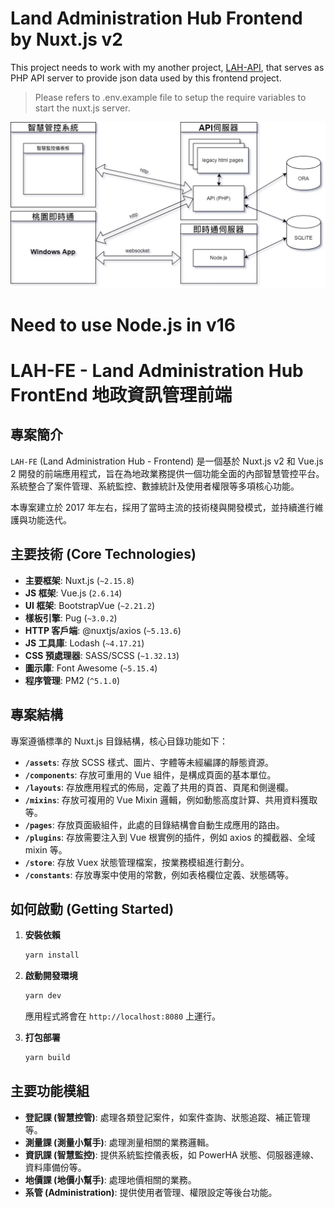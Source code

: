 # Land Administration Hub Frontend by Nuxt.js v2

This project needs to work with my another project, [LAH-API](https://github.com/pyliu/LAH-API), that serves as PHP API server to provide json data used by this frontend project.
> Please refers to .env.example file to setup the require variables to start the nuxt.js server.

![系統區塊圖](system_block.jpg)

# Need to use Node.js in v16

# LAH-FE - Land Administration Hub FrontEnd 地政資訊管理前端

## 專案簡介

`LAH-FE` (Land Administration Hub - Frontend) 是一個基於 Nuxt.js v2 和 Vue.js 2 開發的前端應用程式，旨在為地政業務提供一個功能全面的內部智慧管控平台。系統整合了案件管理、系統監控、數據統計及使用者權限等多項核心功能。

本專案建立於 2017 年左右，採用了當時主流的技術棧與開發模式，並持續進行維護與功能迭代。

## 主要技術 (Core Technologies)

* **主要框架**: Nuxt.js (`~2.15.8`)
* **JS 框架**: Vue.js (`2.6.14`)
* **UI 框架**: BootstrapVue (`~2.21.2`)
* **樣板引擎**: Pug (`~3.0.2`)
* **HTTP 客戶端**: @nuxtjs/axios (`~5.13.6`)
* **JS 工具庫**: Lodash (`~4.17.21`)
* **CSS 預處理器**: SASS/SCSS (`~1.32.13`)
* **圖示庫**: Font Awesome (`~5.15.4`)
* **程序管理**: PM2 (`^5.1.0`)

## 專案結構

專案遵循標準的 Nuxt.js 目錄結構，核心目錄功能如下：

* **`/assets`**: 存放 SCSS 樣式、圖片、字體等未經編譯的靜態資源。
* **`/components`**: 存放可重用的 Vue 組件，是構成頁面的基本單位。
* **`/layouts`**: 存放應用程式的佈局，定義了共用的頁首、頁尾和側邊欄。
* **`/mixins`**: 存放可複用的 Vue Mixin 邏輯，例如動態高度計算、共用資料獲取等。
* **`/pages`**: 存放頁面級組件，此處的目錄結構會自動生成應用的路由。
* **`/plugins`**: 存放需要注入到 Vue 根實例的插件，例如 axios 的攔截器、全域 mixin 等。
* **`/store`**: 存放 Vuex 狀態管理檔案，按業務模組進行劃分。
* **`/constants`**: 存放專案中使用的常數，例如表格欄位定義、狀態碼等。

## 如何啟動 (Getting Started)

1.  **安裝依賴**
    ```bash
    yarn install
    ```

2.  **啟動開發環境**
    ```bash
    yarn dev
    ```
    應用程式將會在 `http://localhost:8080` 上運行。

3.  **打包部署**
    ```bash
    yarn build
    ```

## 主要功能模組

* **登記課 (智慧控管)**: 處理各類登記案件，如案件查詢、狀態追蹤、補正管理等。
* **測量課 (測量小幫手)**: 處理測量相關的業務邏輯。
* **資訊課 (智慧監控)**: 提供系統監控儀表板，如 PowerHA 狀態、伺服器連線、資料庫備份等。
* **地價課 (地價小幫手)**: 處理地價相關的業務。
* **系管 (Administration)**: 提供使用者管理、權限設定等後台功能。

